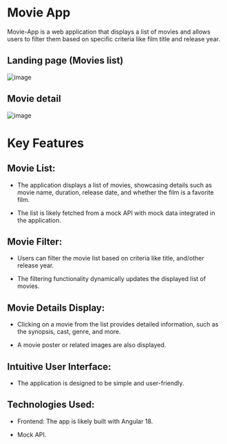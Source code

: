 # Movie App

Movie-App is a web application that displays a list of movies and allows users to filter them based on specific criteria like film title and release year.

## Landing page (Movies list)

![image](https://github.com/user-attachments/assets/2512feff-f8d4-4f23-97cc-c439bbfd669a)

## Movie detail 

![image](https://github.com/user-attachments/assets/5c816306-23fd-45e3-8f5d-86d31ba48a61)

# Key Features
## Movie List:

- The application displays a list of movies, showcasing details such as movie name, duration, release date, and whether the film is a favorite film.

- The list is likely fetched from a mock API with mock data integrated in the application.

## Movie Filter:

- Users can filter the movie list based on criteria like title, and/other release year.

- The filtering functionality dynamically updates the displayed list of movies.

## Movie Details Display:

- Clicking on a movie from the list provides detailed information, such as the synopsis, cast, genre, and more.

- A movie poster or related images are also displayed.

## Intuitive User Interface:

- The application is designed to be simple and user-friendly.

## Technologies Used:

- Frontend: The app is likely built with Angular 18.

- Mock API.

